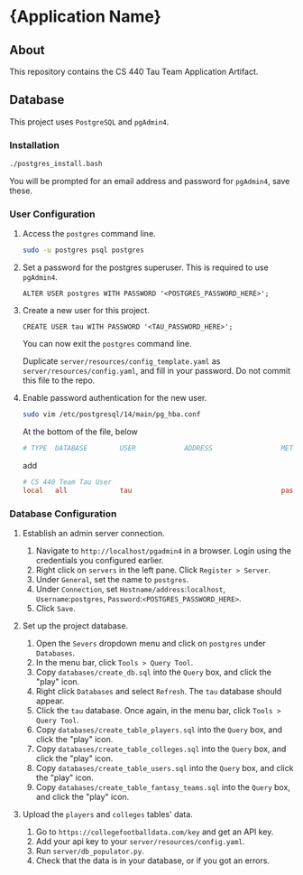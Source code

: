# {Application Name}

## About

This repository contains the CS 440 Tau Team Application Artifact.

## Database

This project uses `PostgreSQL` and `pgAdmin4`.

### Installation

```bash
./postgres_install.bash
```

You will be prompted for an email address and password for `pgAdmin4`, save these.

### User Configuration

1. Access the `postgres` command line.

	```bash
	sudo -u postgres psql postgres
	```

2. Set a password for the postgres superuser. This is required to use `pgAdmin4`.

	```postgres
	ALTER USER postgres WITH PASSWORD '<POSTGRES_PASSWORD_HERE>';
	```

3. Create a new user for this project.

	```postgres
	CREATE USER tau WITH PASSWORD '<TAU_PASSWORD_HERE>';
	```

	You can now exit the `postgres` command line.

	Duplicate `server/resources/config_template.yaml` as `server/resources/config.yaml`,
	and fill in your password. Do not commit this file to the repo.

4. Enable password authentication for the new user.

	```bash
	sudo vim /etc/postgresql/14/main/pg_hba.conf
	```

	At the bottom of the file, below

	```conf
	# TYPE  DATABASE        USER            ADDRESS                 METHOD
	```

	add

	```conf
	# CS 440 Team Tau User
	local   all             tau                                     password
	```

### Database Configuration

1. Establish an admin server connection.

	1. Navigate to `http://localhost/pgadmin4` in a browser. Login using the credentials
	you configured earlier.
	2. Right click on `servers` in the left pane. Click `Register > Server`.
	3. Under `General`, set the name to `postgres`.
	4. Under `Connection`, set `Hostname/address`:`localhost`, `Username`:`postgres`,
	`Password`:`<POSTGRES_PASSWORD_HERE>`.
	5. Click `Save`.

2. Set up the project database.

	1. Open the `Severs` dropdown menu and click on `postgres` under `Databases`.
	2. In the menu bar, click `Tools > Query Tool`.
	3. Copy `databases/create_db.sql` into the `Query` box, and click the "play" icon.
	4. Right click `Databases` and select `Refresh`. The `tau` database should appear.
	5. Click the `tau` database. Once again, in the menu bar, click `Tools > Query Tool`.
	6. Copy `databases/create_table_players.sql` into the `Query` box, and click the "play" icon.
	7. Copy `databases/create_table_colleges.sql` into the `Query` box, and click the "play" icon.
	8. Copy `databases/create_table_users.sql` into the `Query` box, and click the "play" icon.
	9. Copy `databases/create_table_fantasy_teams.sql` into the `Query` box, and click the "play" icon.

3. Upload the `players` and `colleges` tables' data.

	1. Go to `https://collegefootballdata.com/key` and get an API key.
	2. Add your api key to your `server/resources/config.yaml`.
	3. Run `server/db_populator.py`.
	4. Check that the data is in your database, or if you got an errors.
